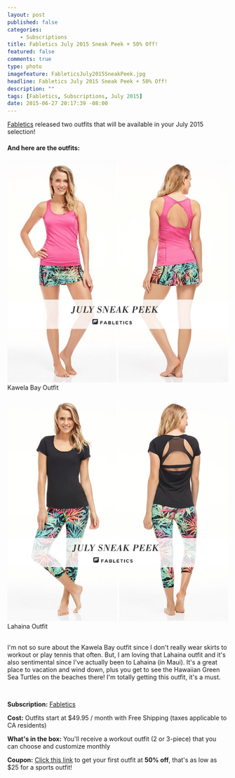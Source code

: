 ```yaml
---
layout: post
published: false
categories: 
    - Subscriptions
title: Fabletics July 2015 Sneak Peek + 50% Off!
featured: false
comments: true
type: photo
imagefeature: FableticsJuly2015SneakPeek.jpg
headline: Fabletics July 2015 Sneak Peek + 50% Off!
description: ""
tags: [Fabletics, Subscriptions, July 2015]
date: 2015-06-27 20:17:39 -08:00
---
```


<DT><a href="http://www.fabletics.com/invite/whatsupmailbox/">Fabletics</a> released two outfits that will be available in your July 2015 selection!</DT>

<H4>And here are the outfits:</H4>
<center><img src='/images/FableticsJuly2015KawelaBay.png'></center>
<figcaption>Kawela Bay Outfit</figcaption>

<br>
<center><img src='/images/FableticsJuly2015Lahaina.png'></center>
<figcaption>Lahaina Outfit</figcaption>

<br>
<p>I'm not so sure about the Kawela Bay outfit since I don't really wear skirts to workout or play tennis that often. But, I am loving that Lahaina outfit and it's also sentimental since I've actually been to Lahaina (in Maui). It's a great place to vacation and wind down, plus you get to see the Hawaiian Green Sea Turtles on the beaches there! I'm totally getting this outfit, it's a must.</p>

<br>

<p><b>Subscription:</b> <a href="http://www.fabletics.com/invite/whatsupmailbox/">Fabletics</a> </p>
<p><b>Cost:</b> Outfits start at $49.95 / month with Free Shipping (taxes applicable to CA residents)</p>
<p><b>What's in the box:</b> You'll receive a workout outfit (2 or 3-piece) that you can choose and customize monthly</p>
<p><b>Coupon:</b> <a href="http://www.fabletics.com/invite/whatsupmailbox/">Click this link</a> to get your first outfit at <b>50% off</b>, that's as low as $25 for a sports outfit!</p>
<br>
